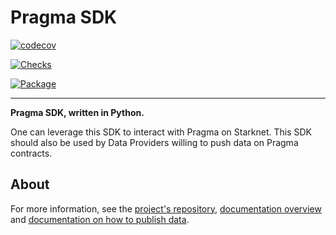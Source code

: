 # Pragma SDK

[![codecov](https://codecov.io/gh/Astraly-Labs/pragma-sdk/graph/badge.svg?token=98pUFYGHIK)](https://codecov.io/gh/Astraly-Labs/pragma-sdk)

[![Checks](https://github.com/Astraly-Labs/pragma-sdk/actions/workflows/checks.yml/badge.svg)](https://github.com/Astraly-Labs/pragma-sdk/actions/workflows/checks.yml)

[![Package](https://img.shields.io/pypi/v/pragma-sdk)](https://pypi.org/project/pragma-sdk/)

---

**Pragma SDK, written in Python.**

One can leverage this SDK to interact with Pragma on Starknet.
This SDK should also be used by Data Providers willing to push data on Pragma contracts.

## About

For more information, see the [project's repository](https://github.com/Astraly-Labs/Pragma), [documentation overview](https://docs.pragmaoracle.com/) and [documentation on how to publish data](https://docs.pragmaoracle.com/using-pragma/publishing-data).
